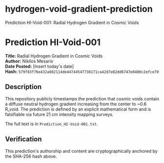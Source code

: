 # hydrogen-void-gradient-prediction
Prediction HI-Void-001: Radial Hydrogen Gradient in Cosmic Voids
# Prediction HI-Void-001

**Title:** Radial Hydrogen Gradient in Cosmic Voids  
**Author:** Nikilos Mesaris  
**Date Posted:** [Insert today's date]  
**Hash:** `579f83f76e432a082114de44744547738171ca42d7e82dd6747e8400c2efce70`

## Description
This repository publicly timestamps the prediction that cosmic voids contain a diffuse neutral hydrogen gradient increasing from the center to ~0.6 R_void. The prediction is defined by an explicit mathematical form and is falsifiable via future 21 cm intensity mapping surveys.

The full text is in `Prediction_HI-Void-001.txt`.

## Verification
This prediction's authorship and content are cryptographically anchored by the SHA-256 hash above.
